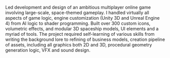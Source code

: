 Led development and design of an ambitious multiplayer online game involving large-scale, space-themed gameplay. I handled virtually all aspects of game logic, engine customization (Unity 3D and Unreal Engine 4) from AI logic to shader programming. Built over 300 custom icons, volumetric effects, and modular 3D spaceship models, UI elements and a myriad of tools. The project required self-learning of various skills from writing the background lore to refining of business models, creation pipeline of assets, including all graphics both 2D and 3D, procedural geometry generation logic, VFX and sound design.